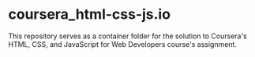 # coursera_html-css-js.io
This repository serves as a container folder for the solution to Coursera's HTML, CSS, and JavaScript for Web Developers course's assignment.
